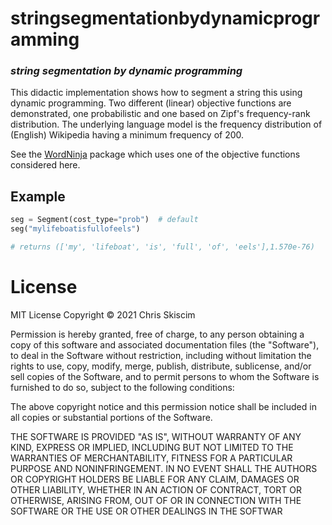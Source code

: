 # stringsegmentationbydynamicprogramming
### _string segmentation by dynamic programming_

This didactic implementation shows how to segment a string this using dynamic programming. 
Two different (linear) objective functions are demonstrated, one probabilistic and one based on
Zipf's frequency-rank distribution. The underlying language model is the frequency distribution
of (English) Wikipedia having a minimum frequency of 200.

See the [WordNinja](https://github.com/keredson/wordninja) package which uses one of the
objective functions considered here.

## Example
```python
seg = Segment(cost_type="prob")  # default
seg("mylifeboatisfullofeels")

# returns (['my', 'lifeboat', 'is', 'full', 'of', 'eels'],1.570e-76)
```
# License
MIT License Copyright &copy; 2021 Chris Skiscim

Permission is hereby granted, free of charge, to any person obtaining a copy
of this software and associated documentation files (the "Software"), to deal
in the Software without restriction, including without limitation the rights
to use, copy, modify, merge, publish, distribute, sublicense, and/or sell
copies of the Software, and to permit persons to whom the Software is
furnished to do so, subject to the following conditions:

The above copyright notice and this permission notice shall be included in all
copies or substantial portions of the Software.

THE SOFTWARE IS PROVIDED "AS IS", WITHOUT WARRANTY OF ANY KIND, EXPRESS OR
IMPLIED, INCLUDING BUT NOT LIMITED TO THE WARRANTIES OF MERCHANTABILITY,
FITNESS FOR A PARTICULAR PURPOSE AND NONINFRINGEMENT. IN NO EVENT SHALL THE
AUTHORS OR COPYRIGHT HOLDERS BE LIABLE FOR ANY CLAIM, DAMAGES OR OTHER
LIABILITY, WHETHER IN AN ACTION OF CONTRACT, TORT OR OTHERWISE, ARISING FROM,
OUT OF OR IN CONNECTION WITH THE SOFTWARE OR THE USE OR OTHER DEALINGS IN THE
SOFTWAR